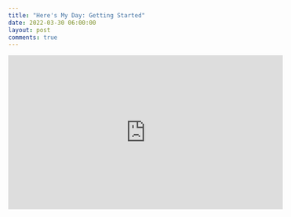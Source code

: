 ```yaml
---
title: "Here's My Day: Getting Started"
date: 2022-03-30 06:00:00
layout: post
comments: true
---
```


<iframe width="560" height="315" src="https://www.youtube.com/embed/WBUfUM9DCPo" title="YouTube video player" frameborder="0" allow="accelerometer; autoplay; clipboard-write; encrypted-media; gyroscope; picture-in-picture" allowfullscreen></iframe>

